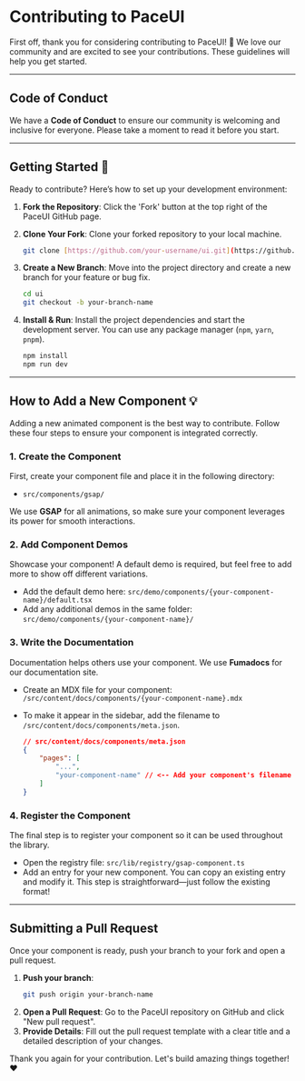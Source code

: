 # Contributing to PaceUI

First off, thank you for considering contributing to PaceUI! 🎉 We love our community and are excited to see your contributions. These guidelines will help you get started.

---

## Code of Conduct

We have a **Code of Conduct** to ensure our community is welcoming and inclusive for everyone. Please take a moment to read it before you start.

---

## Getting Started 🚀

Ready to contribute? Here’s how to set up your development environment:

1.  **Fork the Repository**: Click the 'Fork' button at the top right of the PaceUI GitHub page.

2.  **Clone Your Fork**: Clone your forked repository to your local machine.

    ```bash
    git clone [https://github.com/your-username/ui.git](https://github.com/your-username/ui.git)
    ```

3.  **Create a New Branch**: Move into the project directory and create a new branch for your feature or bug fix.

    ```bash
    cd ui
    git checkout -b your-branch-name
    ```

4.  **Install & Run**: Install the project dependencies and start the development server. You can use any package manager (`npm`, `yarn`, `pnpm`).
    ```bash
    npm install
    npm run dev
    ```

---

## How to Add a New Component 💡

Adding a new animated component is the best way to contribute. Follow these four steps to ensure your component is integrated correctly.

### 1. Create the Component

First, create your component file and place it in the following directory:

- `src/components/gsap/`

We use **GSAP** for all animations, so make sure your component leverages its power for smooth interactions.

### 2. Add Component Demos

Showcase your component! A default demo is required, but feel free to add more to show off different variations.

- Add the default demo here: `src/demo/components/{your-component-name}/default.tsx`
- Add any additional demos in the same folder: `src/demo/components/{your-component-name}/`

### 3. Write the Documentation

Documentation helps others use your component. We use **Fumadocs** for our documentation site.

- Create an MDX file for your component: `/src/content/docs/components/{your-component-name}.mdx`
- To make it appear in the sidebar, add the filename to `/src/content/docs/components/meta.json`.

    ```json
    // src/content/docs/components/meta.json
    {
        "pages": [
            "...",
            "your-component-name" // <-- Add your component's filename here
        ]
    }
    ```

### 4. Register the Component

The final step is to register your component so it can be used throughout the library.

- Open the registry file: `src/lib/registry/gsap-component.ts`
- Add an entry for your new component. You can copy an existing entry and modify it. This step is straightforward—just follow the existing format!

---

## Submitting a Pull Request

Once your component is ready, push your branch to your fork and open a pull request.

1.  **Push your branch**:
    ```bash
    git push origin your-branch-name
    ```
2.  **Open a Pull Request**: Go to the PaceUI repository on GitHub and click "New pull request".
3.  **Provide Details**: Fill out the pull request template with a clear title and a detailed description of your changes.

Thank you again for your contribution. Let's build amazing things together! ❤️
